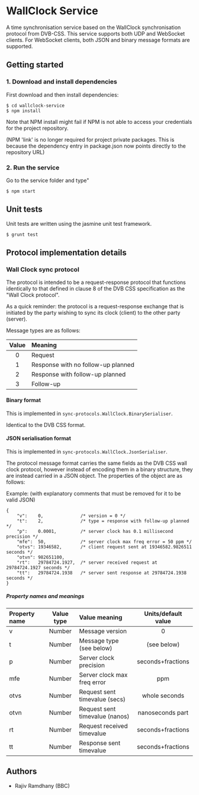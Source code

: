 
# WallClock Service

A time synchronisation service based on the WallClock synchronisation protocol from DVB-CSS. This service supports both UDP and WebSocket clients. For WebSocket clients, both JSON and binary message formats are supported.


## Getting started
### 1. Download and install dependencies

First download and then install dependencies:

    $ cd wallclock-service
    $ npm install

Note that NPM install might fail if NPM is not able to access your credentials for the
project repository.

(NPM 'link' is no longer required for project private packages. This is
because the dependency entry in package.json now points directly to the
repository URL)


### 2. Run the service

Go to the service folder and type"

    $ npm start


## Unit tests

Unit tests are written using the jasmine unit test framework.

    $ grunt test


## Protocol implementation details

### Wall Clock sync protocol

The protocol is intended to be a request-response protocol that functions
identically to that defined in clause 8 of the DVB CSS specification as the
"Wall Clock protocol".

As a quick reminder: the protocol is a request-response exchange that is
initiated by the party wishing to sync its clock (client)  to the other party
(server).

Message types are as follows:

| Value | Meaning                            |
| :---: | :--------------------------------- |
| 0     | Request                            |
| 1     | Response with no follow-up planned |
| 2     | Response with follow-up planned    |
| 3     | Follow-up                          |


#### Binary format

This is implemented in `sync-protocols.WallClock.BinarySerialiser`.

Identical to the DVB CSS format.

#### JSON serialisation format

This is implemented in `sync-protocols.WallClock.JsonSerialiser`.

The protocol message format carries the same fields as the DVB CSS wall clock
protocol, however instead of encoding them in a binary structure, they are
instead carried in a JSON object. The properties of the object are as follows:

Example: (with explanatory comments that must be removed for it to be valid JSON)

    {
        "v":    0,              /* version = 0 */
        "t":    2,              /* type = response with follow-up planned */
        "p":    0.0001,         /* server clock has 0.1 millisecond precision */
        "mfe":  50,             /* server clock max freq error = 50 ppm */
        "otvs": 19346582,       /* client request sent at 19346582.9826511 seconds */
        "otvn": 982651100,      
        "rt":   29784724.1927,  /* server received request at 29784724.1927 seconds */
        "tt":   29784724.1938   /* server sent response at 29784724.1938 seconds */
    }

##### Property names and meanings

| Property name | Value type | Value meaning                  | Units/default value |
| :------------ | :--------: | :----------------------------- | :-----------------: |
| v             | Number     | Message version                | 0                   |
| t             | Number     | Message type (see below)       | (see below)         |
| p             | Number     | Server clock precision         | seconds+fractions   |
| mfe           | Number     | Server clock max freq error    | ppm                 |
| otvs          | Number     | Request sent timevalue (secs)  | whole seconds       |
| otvn          | Number     | Request sent timevalue (nanos) | nanoseconds part    |
| rt            | Number     | Request received timevalue     | seconds+fractions   |
| tt            | Number     | Response sent timevalue        | seconds+fractions   |


## Authors

 * Rajiv Ramdhany (BBC)
